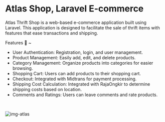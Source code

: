 # Atlas Shop, Laravel E-commerce

Atlas Thrift Shop is a web-based e-commerce application built using Laravel. This application is designed to facilitate the sale of thrift items with features that ease transactions and shipping.

Features 🚀 ~
- User Authentication: Registration, login, and user management.
- Product Management: Easily add, edit, and delete products.
- Category Management: Organize products into categories for easier browsing.
- Shopping Cart: Users can add products to their shopping cart.
- Checkout: Integrated with Midtrans for payment processing.
- Shipping Cost Calculation: Integrated with RajaOngkir to determine shipping costs based on location.
- Comments and Ratings: Users can leave comments and rate products.

<br>

![img-atlas](https://github.com/titosunu/laravel-commerce/blob/main/public/img/img.png)
